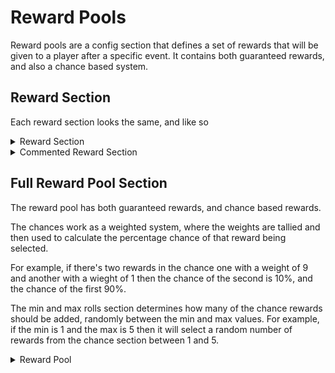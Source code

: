 # Reward Pools

Reward pools are a config section that defines a set of rewards that will be given to a player after a specific event. It contains both guaranteed rewards, and also a chance based system.

## Reward Section

Each reward section looks the same, and like so

<details>

<summary>Reward Section</summary>

```yaml
display-name: Example Display Name
commands:
  - /broadcast Example hunt was completed by %player%
messages:
  - Hello %player%
```

</details>

<details>

<summary>Commented Reward Section</summary>

```yaml
# The display name of the reward - this isn't always used by the mod
display-name: Example Display Name
# The commands executed when the event occurs
# The only accepted placeholder is %player% and requries a /
commands:
  - /broadcast Example hunt was completed by %player%
# The message that will be sent to the player
# The only placeholder accepted is %player%
messages:
  - Hello %player%
```

</details>

## Full Reward Pool Section

The reward pool has both guaranteed rewards, and chance based rewards.

The chances work as a weighted system, where the weights are tallied and then used to calculate the percentage chance of that reward being selected.

For example, if there's two rewards in the chance one with a weight of 9 and another with a wieght of 1 then the chance of the second is 10%, and the chance of the first 90%.

The min and max rolls section determines how many of the chance rewards should be added, randomly between the min and max values. For example, if the min is 1 and the max is 5 then it will select a random number of rewards from the chance section between 1 and 5.

<details>

<summary>Reward Pool</summary>

```yaml
rewards:
    guaranteed-reward:
        display-name: Example Display Name
        commands:
        - /broadcast Example hunt was completed by %player%
        messages:
        - Hello %player%
    reward-rolls-min: 1
    reward-rolls-max: 1
    rewards:
        entries:
            '0':
                weight: 10.0
                object:
                    display-name: Example Display Name
                    commands:
                    - broadcast Example hunt was completed by %player%
                    messages: []
            '1':
                weight: 1.0
                object:
                    display-name: Example Display Name
                    commands:
                    - broadcast Example hunt was completed by %player%
                    messages: []
```

</details>
